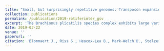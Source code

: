 ```yaml
---
title: "Small, but surprisingly repetitive genomes: Transposon expansion and not polyploidy has driven a doubling in genome size in a metazoan species complex "
collection: publications
permalink: /publication/2019-rotiferinter_gsv
excerpt: 'The Brachionus plicatilis species complex exhibits large variations in nuclear DNA content, suggestive of ploidy-level changes. This has been submitted, draft available on request'
date: 2019-03-22
venue: ''
paperurl: ''
citation: 'Blommaert J., Riss S., Heacox-Lea B., Mark-Welch D., Stelzer CP. (submitted). &quot;Small, but surprisingly repetitive genomes: Transposon expansion and not polyploidy has driven a doubling in genome size in a metazoan species complex .&quot; <i>in prep</i>'
---
```

